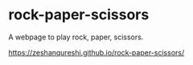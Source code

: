 # rock-paper-scissors
A webpage to play rock, paper, scissors.

https://zeshanqureshi.github.io/rock-paper-scissors/
